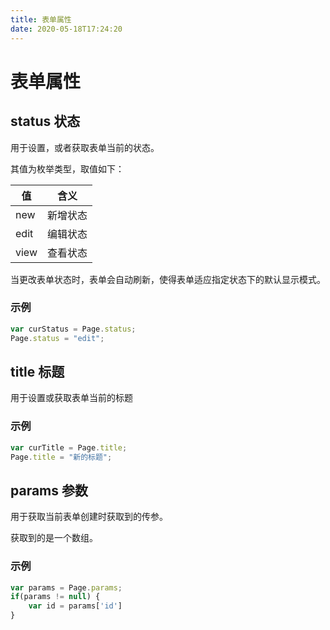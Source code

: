 ```yaml
---
title: 表单属性
date: 2020-05-18T17:24:20
---
```


# 表单属性

## status 状态

用于设置，或者获取表单当前的状态。

其值为枚举类型，取值如下：

|值|含义|
|---|---|
|new|新增状态|
|edit|编辑状态|
|view|查看状态|

当更改表单状态时，表单会自动刷新，使得表单适应指定状态下的默认显示模式。

### 示例

```js
var curStatus = Page.status;
Page.status = "edit";
```

## title 标题

用于设置或获取表单当前的标题

### 示例

```js
var curTitle = Page.title;
Page.title = "新的标题";
```

## params 参数

用于获取当前表单创建时获取到的传参。

获取到的是一个数组。

### 示例

```js
var params = Page.params;
if(params != null) {
    var id = params['id']
}
```
